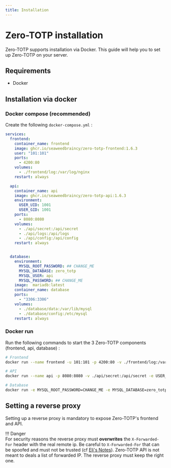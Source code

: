```yaml
---
title: Installation
---
```


# Zero-TOTP installation
Zero-TOTP supports installation via Docker. This guide will help you to set up Zero-TOTP on your server.
## Requirements 
- Docker 

## Installation via docker 
### Docker compose (recommended)
Create the following `docker-compose.yml` : 
```yaml title="docker-compose.yml" linenums="1"
services:
  frontend:
    container_name: frontend
    image: ghcr.io/seaweedbraincy/zero-totp-frontend:1.6.3
    user: "101:101"
    ports:
      - 4200:80
    volumes:
      - ./frontend/log:/var/log/nginx
    restart: always

  api:
    container_name: api
    image: ghcr.io/seaweedbraincy/zero-totp-api:1.6.3
    environment:
      USER_UID: 1001
      USER_GID: 1001
    ports:
      - 8080:8080
    volumes:
      - ./api/secret:/api/secret
      - ./api/logs:/api/logs
      - ./api/config:/api/config
    restart: always


  database:
    environment:
      MYSQL_ROOT_PASSWORD: ## CHANGE_ME
      MYSQL_DATABASE: zero_totp
      MYSQL_USER: api
      MYSQL_PASSWORD: ## CHANGE_ME
    image:  mariadb:latest
    container_name: database
    ports:
      - "3306:3306"
    volumes:
      - ./database/data:/var/lib/mysql
      - ./database/config:/etc/mysql
    restart: always
```


### Docker run
Run the following commands to start the 3 Zero-TOTP components (frontend, api, database) : 
```bash
# Frontend
docker run --name frontend -u 101:101 -p 4200:80 -v ./frontend/log:/var/log/nginx --restart always ghcr.io/seaweedbraincy/zero-totp-frontend:1.6.3

# API
docker run --name api -p 8080:8080 -v ./api/secret:/api/secret -e USER_UID=1001 -e USER_GID=1001 -v ./api/log:/api/logs -v ./api/config:/api/config --restart always ghcr.io/seaweedbraincy/zero-totp-api:1.6.3 

# Database
docker run -e MYSQL_ROOT_PASSWORD=CHANGE_ME -e MYSQL_DATABASE=zero_totp -e MYSQL_USER=api -e MYSQL_PASSWORD=CHANGE_ME --name database -p 3306:3306 -v ./database/data:/var/lib/mysql -v ./database/config:/etc/mysql --restart always mariadb:latest
```

## Setting a reverse proxy

Setting up a reverse proxy is mandatory to expose Zero-TOTP's frontend and API. 

!!! Danger  
    For security reasons the reverse proxy must **overwrites** the `X-Forwarded-For` header with the real remote ip. Be careful to `X-Forwarded-For` that can be spoofed and must not be trusted (cf [Eli's Notes](https://esd.io/blog/flask-apps-heroku-real-ip-spoofing.html)). Zero-TOTP API is not meant to deals a list of forwarded IP. The reverse proxy must keep the right one.